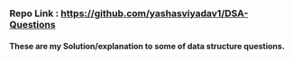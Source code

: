 ### Repo Link : https://github.com/yashasviyadav1/DSA-Questions
#### These are my Solution/explanation to some of data structure questions.

